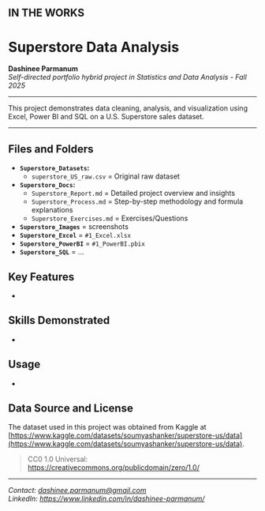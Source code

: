 ## IN THE WORKS

# Superstore Data Analysis

**Dashinee Parmanum**  
*Self-directed portfolio hybrid project in Statistics and Data Analysis - Fall 2025*

---

This project demonstrates data cleaning, analysis, and visualization using Excel, Power BI and SQL on a U.S. Superstore sales dataset.

---

## Files and Folders
- **`Superstore_Datasets`:**
  - `superstore_US_raw.csv` = Original raw dataset
- **`Superstore_Docs`:**
  - `Superstore_Report.md` = Detailed project overview and insights
  - `Superstore_Process.md` = Step-by-step methodology and formula explanations
  - `Superstore_Exercises.md` = Exercises/Questions
- **`Superstore_Images`** = screenshots
- **`Superstore_Excel`** = `#1_Excel.xlsx`
- **`Superstore_PowerBI`** = `#1_PowerBI.pbix`
- **`Superstore_SQL`** = ...

## Key Features
- 

## Skills Demonstrated
-

## Usage
- 

## Data Source and License
The dataset used in this project was obtained from Kaggle at [https://www.kaggle.com/datasets/soumyashanker/superstore-us/data](https://www.kaggle.com/datasets/soumyashanker/superstore-us/data).
> CC0 1.0 Universal: https://creativecommons.org/publicdomain/zero/1.0/

---
*Contact: dashinee.parmanum@gmail.com*  
*LinkedIn: https://www.linkedin.com/in/dashinee-parmanum/*
